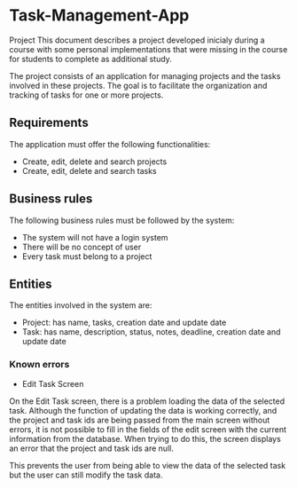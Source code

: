 # Task-Management-App

Project
This document describes a project developed inicialy during a course with some personal implementations that were missing in the course for students to complete as additional study.

The project consists of an application for managing projects and the tasks involved in these projects. The goal is to facilitate the organization and tracking of tasks for one or more projects.

## **Requirements**

The application must offer the following functionalities:

- Create, edit, delete and search projects
- Create, edit, delete and search tasks

## **Business rules**

The following business rules must be followed by the system:

- The system will not have a login system
- There will be no concept of user
- Every task must belong to a project

## **Entities**

The entities involved in the system are:

- Project: has name, tasks, creation date and update date
- Task: has name, description, status, notes, deadline, creation date and update date

### **Known errors**

- Edit Task Screen

On the Edit Task screen, there is a problem loading the data of the selected task. Although the function of updating the data is working correctly, and the project and task ids are being passed from the main screen without errors, it is not possible to fill in the fields of the edit screen with the current information from the database. When trying to do this, the screen displays an error that the project and task ids are null. 

This prevents the user from being able to view the data of the selected task but the user can still modify the task data.

